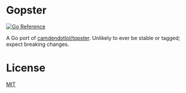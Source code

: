 # Gopster

[![Go Reference](https://pkg.go.dev/badge/github.com/holedaemon/gopster.svg)](https://pkg.go.dev/github.com/holedaemon/gopster)

A Go port of [camdendotlol/topster](https://github.com/camdendotlol/topster). Unlikely to ever be stable or tagged; expect breaking changes.

# License
[MIT](LICENSE)